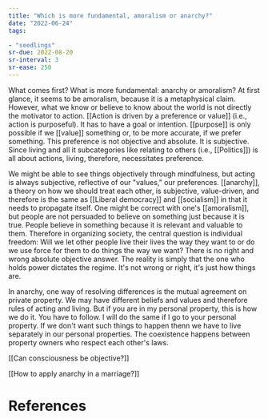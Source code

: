 ```yaml
---
title: "Which is more fundamental, amoralism or anarchy?"
date: "2022-06-24"
tags:

- "seedlings"
sr-due: 2022-08-20
sr-interval: 3
sr-ease: 250
---
```


What comes first? What is more fundamental: anarchy or amoralism? At first glance, it seems to be amoralism, because it is a metaphysical claim. However, what we know or believe to know about the world is not directly the motivator to action. [[Action is driven by a preference or value]] (i.e., action is purposeful). It has to have a goal or intention. [[purpose]] is only possible if we [[value]] something or, to be more accurate, if we prefer something. This preference is not objective and absolute. It is subjective. Since living and all it subcategories like relating to others (i.e., [[Politics]]) is all about actions, living, therefore, necessitates preference.

We might be able to see things objectively through mindfulness, but acting is always subjective, reflective of our "values," our preferences. [[anarchy]], a theory on how we should treat each other, is subjective, value-driven, and therefore is the same as [[Liberal democracy]] and [[socialism]] in that it needs to propagate itself. One might be correct with one's [[amoralism]], but people are not persuaded to believe on something just because it is true. People believe in something because it is relevant and valuable to them. Therefore in organizing society, the central question is individual freedom: Will we let other people live their lives the way they want to or do we use force for them to do things the way we want? There is no right and wrong absolute objective answer. The reality is simply that the one who holds power dictates the regime. It's not wrong or right, it's just how things are.

In anarchy, one way of resolving differences is the mutual agreement on private property. We may have different beliefs and values and therefore rules of acting and living. But if you are in my personal property, this is how we do it. You have to follow. I will do the same if I go to your personal property. If we don't want such things to happen thenn we have to live separately in our personal properties. The coexistence happens between property owners who respect each other's laws.

[[Can consciousness be objective?]]

[[How to apply anarchy in a marriage?]]

# References
